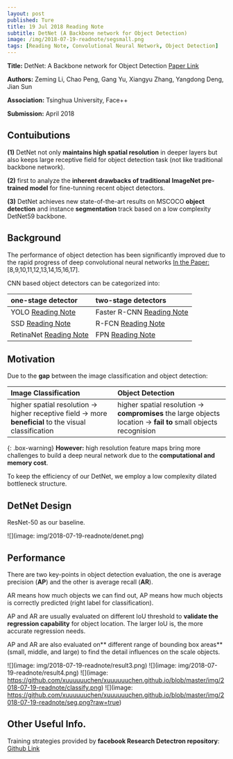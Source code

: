 ```yaml
---
layout: post
published: Ture
title: 19 Jul 2018 Reading Note
subtitle: DetNet (A Backbone network for Object Detection)
image: /img/2018-07-19-readnote/segsmall.png
tags: [Reading Note, Convolutional Neural Network, Object Detection]
---
```


**Title:** DetNet: A Backbone network for Object Detection [Paper Link](https://arxiv.org/abs/1804.06215)

**Authors:** Zeming Li, Chao Peng, Gang Yu, Xiangyu Zhang, Yangdong Deng, Jian Sun

**Association:** Tsinghua University, Face++

**Submission:** April 2018


## Contuibutions

**(1)** DetNet not only **maintains high spatial resolution** in deeper layers but also keeps large receptive field for object detection task (not like traditional backbone network).

**(2)** first to analyze the **inherent drawbacks of traditional ImageNet pre-trained model** for fine-tunning recent object detectors.

**(3)** DetNet achieves new state-of-the-art results on MSCOCO **object detection** and instance **segmentation** track based on a low complexity DetNet59 backbone.

## Background

The performance of object detection has been significantly improved due to the rapid progress of deep convolutional neural networks [ In the Paper: ](https://arxiv.org/abs/1804.06215)[8,9,10,11,12,13,14,15,16,17].

CNN based object detectors can be categorized into:

| one-stage detector | two-stage detectors |
| :------ |:--- | 
| YOLO [Reading Note](https://xuuuuuuchen.github.io/2018-07-19-readnote/) | Faster R-CNN [Reading Note](https://xuuuuuuchen.github.io/2018-07-19-readnote/)| 
| SSD [Reading Note](https://xuuuuuuchen.github.io/2018-07-19-readnote/) | R-FCN [Reading Note](https://xuuuuuuchen.github.io/2018-07-19-readnote/)| 
| RetinaNet [Reading Note](https://xuuuuuuchen.github.io/2018-07-19-readnote/) | FPN [Reading Note](https://xuuuuuuchen.github.io/2018-07-19-readnote/)| 


## Motivation

Due to the **gap** between the image classification and object detection:

| Image Classification | Object Detection |
| :------ |:--- | 
| higher spatial resolution -> higher receptive field -> more **beneficial** to the visual classification | higher spatial resolution -> **compromises** the large objects location -> **fail to** small objects recognision| 

{: .box-warning}
**However:** high resolution feature maps bring more challenges to build a deep neural network due to the **computational and memory cost**.

To keep the efficiency of our DetNet, we employ a low complexity dilated bottleneck structure. 


## DetNet Design

ResNet-50 as our baseline.

![](image: img/2018-07-19-readnote/denet.png)

## Performance

There are two key-points in object detection evaluation, the one is average precision (**AP**) and the other is average recall (**AR**). 

AR means how much objects we can find out, 
AP means how much objects is correctly predicted (right label for classification). 

AP and AR are usually evaluated on different IoU threshold to **validate the regression capability** for object location. The larger IoU is, the more accurate regression needs. 

AP and AR are also evaluated on** different range of bounding box areas** (small, middle, and large) to find the detail influences on the scale objects.

![](image: img/2018-07-19-readnote/result3.png) 
![](image: img/2018-07-19-readnote/result4.png) 
![](image: https://github.com/xuuuuuuchen/xuuuuuuchen.github.io/blob/master/img/2018-07-19-readnote/classify.png) 
![](image: https://github.com/xuuuuuuchen/xuuuuuuchen.github.io/blob/master/img/2018-07-19-readnote/seg.png?raw=true) 

## Other Useful Info.

Training strategies provided by **facebook Research Detectron repository**: [Github Link]( https://github.com/facebookresearch/Detectron)






